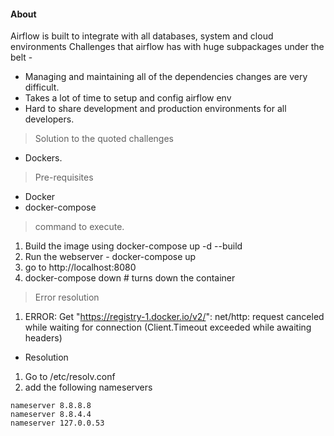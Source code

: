 #### About
Airflow is built to integrate with all databases, system and cloud environments
Challenges that airflow has with huge subpackages under the belt - 
* Managing and maintaining all of the dependencies changes are very difficult.
* Takes a lot of time to setup and config airflow env
* Hard to share development and production environments for all developers.

> Solution to the quoted challenges
- Dockers.

> Pre-requisites
- Docker
- docker-compose

> command to execute.
1. Build the image using docker-compose up -d --build
1. Run the webserver - docker-compose up
2. go to http://localhost:8080
3. docker-compose down # turns down the container

> Error resolution
1. ERROR: Get "https://registry-1.docker.io/v2/": net/http: request canceled while waiting for connection (Client.Timeout exceeded while awaiting headers)
- Resolution 
1. Go to /etc/resolv.conf
2. add the following nameservers
```
nameserver 8.8.8.8
nameserver 8.8.4.4
nameserver 127.0.0.53
```
